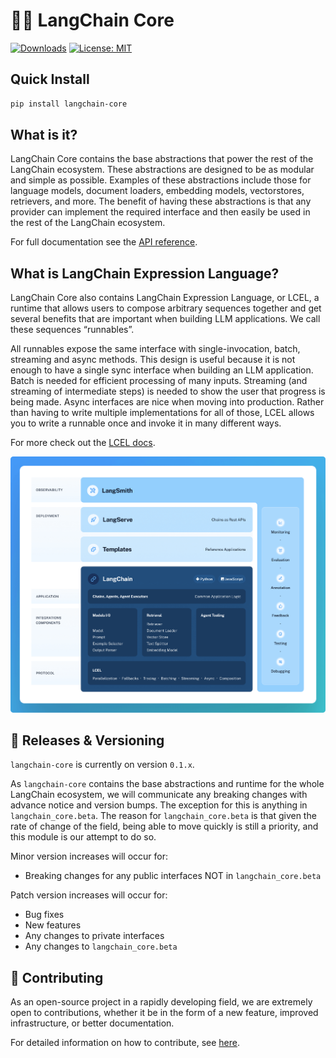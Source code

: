 # 🦜🍎️ LangChain Core

[![Downloads](https://static.pepy.tech/badge/langchain_core/month)](https://pepy.tech/project/langchain_core)
[![License: MIT](https://img.shields.io/badge/License-MIT-yellow.svg)](https://opensource.org/licenses/MIT)

## Quick Install

```bash
pip install langchain-core
```

## What is it?

LangChain Core contains the base abstractions that power the rest of the LangChain ecosystem. 
These abstractions are designed to be as modular and simple as possible. 
Examples of these abstractions include those for language models, document loaders, embedding models, vectorstores, retrievers, and more. 
The benefit of having these abstractions is that any provider can implement the required interface and then easily be used in the rest of the LangChain ecosystem.

For full documentation see the [API reference](https://api.python.langchain.com/en/stable/core_api_reference.html).

## What is LangChain Expression Language?

LangChain Core also contains LangChain Expression Language, or LCEL, a runtime that allows users to compose arbitrary sequences together and get several benefits that are important when building LLM applications. 
We call these sequences “runnables”.

All runnables expose the same interface with single-invocation, batch, streaming and async methods. 
This design is useful because it is not enough to have a single sync interface when building an LLM application.  
Batch is needed for efficient processing of many inputs.
Streaming (and streaming of intermediate steps) is needed to show the user that progress is being made. 
Async interfaces are nice when moving into production. 
Rather than having to write multiple implementations for all of those, LCEL allows you to write a runnable once and invoke it in many different ways.

For more check out the [LCEL docs](https://python.langchain.com/docs/expression_language/).

![LangChain Stack](docs/static/img/langchain_stack.png)

## 📕 Releases & Versioning

`langchain-core` is currently on version `0.1.x`.

As `langchain-core` contains the base abstractions and runtime for the whole LangChain ecosystem, we will communicate any breaking changes with advance notice and version bumps. The exception for this is anything in `langchain_core.beta`. The reason for `langchain_core.beta` is that given the rate of change of the field, being able to move quickly is still a priority, and this module is our attempt to do so.

Minor version increases will occur for:

- Breaking changes for any public interfaces NOT in `langchain_core.beta`

Patch version increases will occur for:

- Bug fixes
- New features
- Any changes to private interfaces
- Any changes to `langchain_core.beta`

## 💁 Contributing

As an open-source project in a rapidly developing field, we are extremely open to contributions, whether it be in the form of a new feature, improved infrastructure, or better documentation.

For detailed information on how to contribute, see [here](.github/CONTRIBUTING.md).